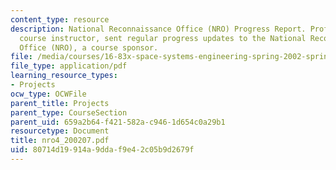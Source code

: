 ```yaml
---
content_type: resource
description: National Reconnaissance Office (NRO) Progress Report. Prof. Miller, a
  course instructor, sent regular progress updates to the National Reconnaissance
  Office (NRO), a course sponsor.
file: /media/courses/16-83x-space-systems-engineering-spring-2002-spring-2003/80714d19914a9ddaf9e42c05b9d2679f_nro4_200207.pdf
file_type: application/pdf
learning_resource_types:
- Projects
ocw_type: OCWFile
parent_title: Projects
parent_type: CourseSection
parent_uid: 659a2b64-f421-582a-c946-1d654c0a29b1
resourcetype: Document
title: nro4_200207.pdf
uid: 80714d19-914a-9dda-f9e4-2c05b9d2679f
---
```


